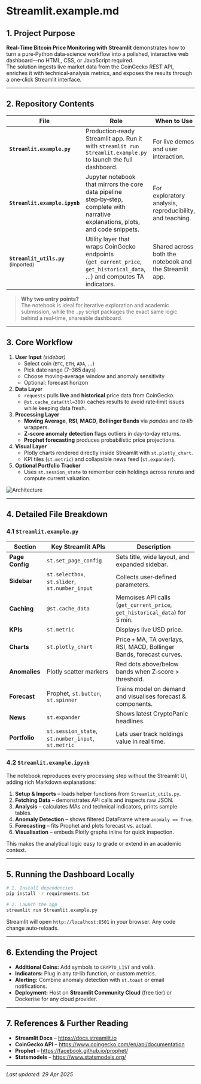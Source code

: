 
# Streamlit.example.md

## 1. Project Purpose  

**Real‑Time Bitcoin Price Monitoring with Streamlit** demonstrates how to turn a pure‑Python data‑science workflow into a polished, interactive web dashboard—no HTML, CSS, or JavaScript required.  
The solution ingests live market data from the CoinGecko REST API, enriches it with technical‑analysis metrics, and exposes the results through a one‑click Streamlit interface.

---

## 2. Repository Contents  

| File | Role | When to Use |
|------|------|-------------|
| **`Streamlit.example.py`** | Production‑ready Streamlit app. Run it with `streamlit run Streamlit.example.py` to launch the full dashboard. | For live demos and user interaction. |
| **`Streamlit.example.ipynb`** | Jupyter notebook that mirrors the core data pipeline step‑by‑step, complete with narrative explanations, plots, and code snippets. | For exploratory analysis, reproducibility, and teaching. |
| **`Streamlit_utils.py`** <sup>(imported)</sup> | Utility layer that wraps CoinGecko endpoints (`get_current_price`, `get_historical_data`, …) and computes TA indicators. | Shared across both the notebook and the Streamlit app. |

> **Why two entry points?**  
> The notebook is ideal for iterative exploration and academic submission, while the `.py` script packages the exact same logic behind a real‑time, shareable dashboard.

---

## 3. Core Workflow  

1. **User Input** *(sidebar)*  
   * Select coin (`BTC`, `ETH`, `ADA`, …)  
   * Pick date range (7–365 days)  
   * Choose moving‑average window and anomaly sensitivity  
   * Optional: forecast horizon  
2. **Data Layer**  
   * `requests` pulls **live** and **historical** price data from CoinGecko.  
   * `@st.cache_data(ttl=300)` caches results to avoid rate‑limit issues while keeping data fresh.  
3. **Processing Layer**  
   * **Moving Average**, **RSI**, **MACD**, **Bollinger Bands** via *pandas* and *ta‑lib* wrappers.  
   * **Z‑score anomaly detection** flags outliers in day‑to‑day returns.  
   * **Prophet forecasting** produces probabilistic price projections.  
4. **Visual Layer**  
   * Plotly charts rendered directly inside Streamlit with `st.plotly_chart`.  
   * KPI tiles (`st.metric`) and collapsible news feed (`st.expander`).  
5. **Optional Portfolio Tracker**  
   * Uses `st.session_state` to remember coin holdings across reruns and compute current valuation.  

![Architecture](https://raw.githubusercontent.com/streamlit/brand-assets/main/streamlit-mark.png)

---

## 4. Detailed File Breakdown  

### 4.1 `Streamlit.example.py`

| Section | Key Streamlit APIs | Description |
|---------|-------------------|-------------|
| **Page Config** | `st.set_page_config` | Sets title, wide layout, and expanded sidebar. |
| **Sidebar** | `st.selectbox`, `st.slider`, `st.number_input` | Collects user‑defined parameters. |
| **Caching** | `@st.cache_data` | Memoises API calls (`get_current_price`, `get_historical_data`) for 5 min. |
| **KPIs** | `st.metric` | Displays live USD price. |
| **Charts** | `st.plotly_chart` | Price + MA, TA overlays, RSI, MACD, Bollinger Bands, forecast curves. |
| **Anomalies** | Plotly scatter markers | Red dots above/below bands when Z‑score > threshold. |
| **Forecast** | Prophet, `st.button`, `st.spinner` | Trains model on demand and visualises forecast & components. |
| **News** | `st.expander` | Shows latest CryptoPanic headlines. |
| **Portfolio** | `st.session_state`, `st.number_input`, `st.metric` | Lets user track holdings value in real time. |

### 4.2 `Streamlit.example.ipynb`

The notebook reproduces every processing step without the Streamlit UI, adding rich Markdown explanations:

1. **Setup & Imports** – loads helper functions from `Streamlit_utils.py`.  
2. **Fetching Data** – demonstrates API calls and inspects raw JSON.  
3. **Analysis** – calculates MAs and technical indicators, prints sample tables.  
4. **Anomaly Detection** – shows filtered DataFrame where `anomaly == True`.  
5. **Forecasting** – fits Prophet and plots forecast vs. actual.  
6. **Visualisation** – embeds Plotly graphs inline for quick inspection.  

This makes the analytical logic easy to grade or extend in an academic context.

---

## 5. Running the Dashboard Locally  

```bash
# 1. Install dependencies
pip install -r requirements.txt

# 2. Launch the app
streamlit run Streamlit.example.py
```

Streamlit will open `http://localhost:8501` in your browser. Any code change auto‑reloads.

---

## 6. Extending the Project  

* **Additional Coins:** Add symbols to `CRYPTO_LIST` and voilà.  
* **Indicators:** Plug in any *ta*‑lib function, or custom metrics.  
* **Alerting:** Combine anomaly detection with `st.toast` or email notifications.  
* **Deployment:** Host on **Streamlit Community Cloud** (free tier) or Dockerise for any cloud provider.  

---

## 7. References & Further Reading  

* **Streamlit Docs** – <https://docs.streamlit.io>  
* **CoinGecko API** – <https://www.coingecko.com/en/api/documentation>  
* **Prophet** – <https://facebook.github.io/prophet/>  
* **Statsmodels** – <https://www.statsmodels.org/>  

---

*Last updated: 29 Apr 2025*
